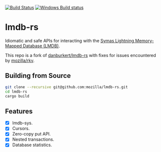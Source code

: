 [![Build Status](https://travis-ci.org/mozilla/lmdb-rs.svg?branch=master)](https://travis-ci.org/mozilla/lmdb-rs)
[![Windows Build status](https://ci.appveyor.com/api/projects/status/id69kkymorycld55/branch/master?svg=true)](https://ci.appveyor.com/project/mykmelez/lmdb-rs-rrsb3/branch/master)

# lmdb-rs

Idiomatic and safe APIs for interacting with the
[Symas Lightning Memory-Mapped Database (LMDB)](http://symas.com/mdb/).

This repo is a fork of [danburkert/lmdb-rs](https://github.com/danburkert/lmdb-rs)
with fixes for issues encountered by [mozilla/rkv](https://github.com/mozilla/rkv).

## Building from Source

```bash
git clone --recursive git@github.com:mozilla/lmdb-rs.git
cd lmdb-rs
cargo build
```

## Features

* [x] lmdb-sys.
* [x] Cursors.
* [x] Zero-copy put API.
* [x] Nested transactions.
* [x] Database statistics.

